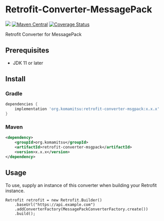 # Retrofit-Converter-MessagePack
[<img src="https://travis-ci.org/komamitsu/retrofit-converter-msgpack.svg?branch=master"/>](https://travis-ci.org/komamitsu/retrofit-converter-msgpack)
[![Maven Central](https://maven-badges.herokuapp.com/maven-central/org.komamitsu/retrofit-converter-msgpack/badge.svg)](https://maven-badges.herokuapp.com/maven-central/org.komamitsu/retrofit-converter-msgpack)
[![Coverage Status](https://coveralls.io/repos/komamitsu/retrofit-converter-msgpack/badge.svg?branch=master&service=github)](https://coveralls.io/github/komamitsu/retrofit-converter-msgpack?branch=master)

Retrofit Converter for MessagePack

## Prerequisites

- JDK 11 or later

## Install

### Gradle

```groovy
dependencies {
    implementation 'org.komamitsu:retrofit-converter-msgpack:x.x.x'
}
```

### Maven

```xml
<dependency>
    <groupId>org.komamitsu</groupId>
    <artifactId>retrofit-converter-msgpack</artifactId>
    <version>x.x.x</version>
</dependency>
```

## Usage

To use, supply an instance of this converter when building your Retrofit instance.
```
Retrofit retrofit = new Retrofit.Builder()
    .baseUrl("https://api.example.com")
    .addConverterFactory(MessagePackConverterFactory.create())
    .build();
```

